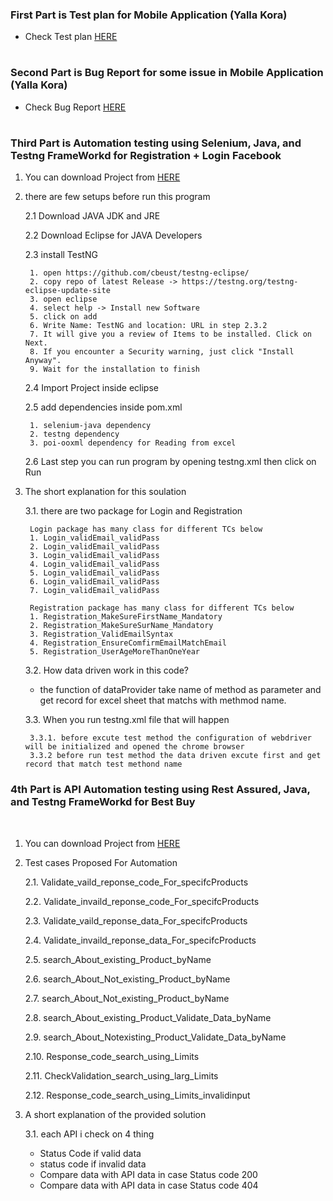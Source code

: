 ### First Part is Test plan for Mobile Application (Yalla Kora)

* Check Test plan [HERE](https://github.com/Mostafaelbehairy95/Mostafa-Elbehairy/blob/master/Test%20Plan%20for%20Yalla%20Kora%20Mobile%20Application.md)

#

### Second Part is Bug Report for some issue in Mobile Application (Yalla Kora)

* Check Bug Report [HERE](https://github.com/Mostafaelbehairy95/Mostafa-Elbehairy/blob/master/BugReport%20for%20Yalla%20Kora%20Mobile%20Application.md)
#

### Third Part is Automation testing using Selenium, Java, and Testng FrameWorkd for Registration + Login Facebook
1. You can download Project from [HERE](https://github.com/Mostafaelbehairy95/Mostafa-Elbehairy/tree/master/Facebook_automation)
2. there are few setups before run this program 
    
    2.1 Download JAVA JDK and JRE

    2.2 Download Eclipse for JAVA Developers

    2.3 install TestNG 

        1. open https://github.com/cbeust/testng-eclipse/
        2. copy repo of latest Release -> https://testng.org/testng-eclipse-update-site
        3. open eclipse 
        4. select help -> Install new Software
        5. click on add
        6. Write Name: TestNG and location: URL in step 2.3.2
        7. It will give you a review of Items to be installed. Click on Next.
        8. If you encounter a Security warning, just click "Install Anyway".
        9. Wait for the installation to finish

    2.4 Import Project inside eclipse

    2.5 add dependencies inside pom.xml

        1. selenium-java dependency
        2. testng dependency
        3. poi-ooxml dependency for Reading from excel

    2.6 Last step you can run program by opening testng.xml then click on Run


3. The short explanation for this soulation

    3.1. there are two package for Login and Registration

        Login package has many class for different TCs below
        1. Login_validEmail_validPass
        2. Login_validEmail_validPass
        3. Login_validEmail_validPass
        4. Login_validEmail_validPass
        5. Login_validEmail_validPass
        6. Login_validEmail_validPass
        7. Login_validEmail_validPass

        Registration package has many class for different TCs below
        1. Registration_MakeSureFirstName_Mandatory
        2. Registration_MakeSureSurName_Mandatory
        3. Registration_ValidEmailSyntax
        4. Registration_EnsureComfirmEmailMatchEmail
        5. Registration_UserAgeMoreThanOneYear
    3.2. How data driven work in this code?

    * the function of dataProvider take name of method as parameter and get record for excel sheet that matchs with methmod name.

    3.3. When you run testng.xml file that will happen

        3.3.1. before excute test method the configuration of webdriver will be initialized and opened the chrome browser
        3.3.2 before run test method the data driven excute first and get record that match test methond name

### 4th Part is API Automation testing using Rest Assured, Java, and Testng FrameWorkd for Best Buy
<br/>

1. You can download Project from [HERE](https://github.com/Mostafaelbehairy95/Mostafa-Elbehairy/tree/master/TestAPI)

2. Test cases Proposed For Automation

    2.1. Validate_vaild_reponse_code_For_specifcProducts

    2.2. Validate_invaild_reponse_code_For_specifcProducts

    2.3. Validate_vaild_reponse_data_For_specifcProducts
    
    2.4. Validate_invaild_reponse_data_For_specifcProducts
    
    2.5. search_About_existing_Product_byName
    
    2.6. search_About_Not_existing_Product_byName
    
    2.7. search_About_Not_existing_Product_byName
    
    2.8. search_About_existing_Product_Validate_Data_byName

    2.9. search_About_Notexisting_Product_Validate_Data_byName

    2.10. Response_code_search_using_Limits

    2.11. CheckValidation_search_using_larg_Limits

    2.12. Response_code_search_using_Limits_invalidinput

3. A short explanation of the provided solution

    3.1. each API i check on 4 thing
    
    * Status Code if valid data
    * status code if invalid data
    * Compare data with API data in case Status code 200
    * Compare data with API data in case Status code 404







